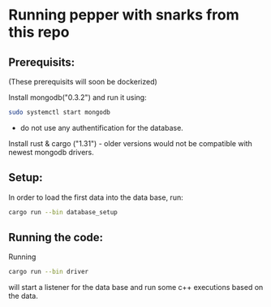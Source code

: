 # Running pepper with snarks from this repo


## Prerequisits:

(These prerequisits will soon be dockerized)

Install mongodb("0.3.2") and run it using:

```sh
sudo systemctl start mongodb

``` 
- do not use any authentification for the database.


Install rust & cargo ("1.31") - older versions would not be compatible with newest mongodb drivers.



## Setup:

In order to load the first data into the data base, run:


```sh
cargo run --bin database_setup

```

## Running the code:

Running 

```sh
cargo run --bin driver

```

will start a listener for the data base and run some c++ executions based on the data.
